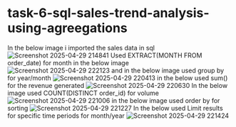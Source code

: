 # task-6-sql-sales-trend-analysis-using-agreegations
In the below image i imported the sales data in sql 
![Screenshot 2025-04-29 214841](https://github.com/user-attachments/assets/c98278c9-bdeb-4172-abf2-73bf68172b89)
Used EXTRACT(MONTH FROM order_date) for month in the below image
![Screenshot 2025-04-29 222123](https://github.com/user-attachments/assets/d7e71c8c-efa5-49f9-a5d5-e8c8092a1707)
and in the below image used group by for year/month
![Screenshot 2025-04-29 220413](https://github.com/user-attachments/assets/f151a5bb-b913-4e65-92a2-775be2025ab4)
in the below used sum() for the revenue generated
![Screenshot 2025-04-29 220630](https://github.com/user-attachments/assets/4409a002-fed9-43da-98b2-e7b28fbd8880)
In the below image used COUNT(DISTINCT order_id) for volume
![Screenshot 2025-04-29 221006](https://github.com/user-attachments/assets/243a6e74-026f-483b-8bf9-a7b35fe44765)
in the below image used order by for sorting
![Screenshot 2025-04-29 221227](https://github.com/user-attachments/assets/d9333287-1530-44bd-8e99-26c6c4827af0)
In the below used Limit results for specific time periods for month/year 
![Screenshot 2025-04-29 221424](https://github.com/user-attachments/assets/04031802-eafe-47ec-b39d-5b8ebca592da)

